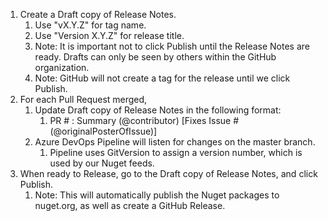 1. Create a Draft copy of Release Notes.
    1. Use "vX.Y.Z" for tag name.
	2. Use "Version X.Y.Z" for release title.
    3. Note: It is important not to click Publish until the Release Notes are ready.  Drafts can only be seen by others within the GitHub organization.
	4. Note: GitHub will not create a tag for the release until we click Publish.
2. For each Pull Request merged,
    1. Update Draft copy of Release Notes in the following format:
        1. PR # : Summary (@contributor) [Fixes Issue # (@originalPosterOfIssue)]
	2. Azure DevOps Pipeline will listen for changes on the master branch.
	    1. Pipeline uses GitVersion to assign a version number, which is used by our Nuget feeds.
3. When ready to Release, go to the Draft copy of Release Notes, and click Publish.
    1. Note: This will automatically publish the Nuget packages to nuget.org, as well as create a GitHub Release.
